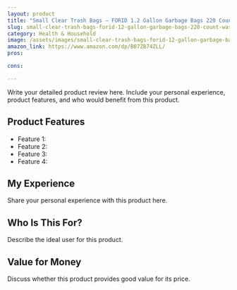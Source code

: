 ```yaml
---
layout: product
title: "Small Clear Trash Bags – FORID 1.2 Gallon Garbage Bags 220 Count Wastebasket Bin Liners for Bathroom Bedroom Office Garbage Can - Durable & Thick Trash Bag - Thick & Durable Trash Bag"
slug: small-clear-trash-bags-forid-12-gallon-garbage-bags-220-count-wastebasket-bin-liners-for-bathroom-bedroom-office-garbage-can---durable-thick-trash-bag---thick-durable-trash-bag
category: Health & Household
image: /assets/images/small-clear-trash-bags-forid-12-gallon-garbage-bags-220-count-wastebasket-bin-liners-for-bathroom-bedroom-office-garbage-can---durable-thick-trash-bag---thick-durable-trash-bag.jpg
amazon_link: https://www.amazon.com/dp/B07ZB74ZLL/
pros:

cons:

---
```


Write your detailed product review here. Include your personal experience, product features, and who would benefit from this product.

## Product Features

- Feature 1: 
- Feature 2: 
- Feature 3: 
- Feature 4: 

## My Experience

Share your personal experience with this product here.

## Who Is This For?

Describe the ideal user for this product.

## Value for Money

Discuss whether this product provides good value for its price.
